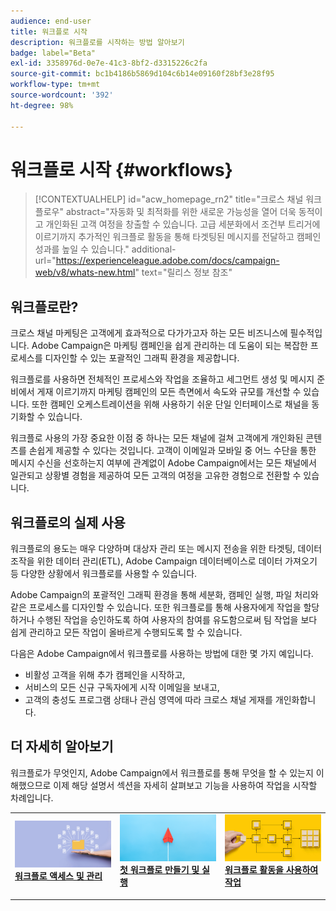 ```yaml
---
audience: end-user
title: 워크플로 시작
description: 워크플로를 시작하는 방법 알아보기
badge: label="Beta"
exl-id: 3358976d-0e7e-41c3-8bf2-d3315226c2fa
source-git-commit: bc1b4186b5869d104c6b14e09160f28bf3e28f95
workflow-type: tm+mt
source-wordcount: '392'
ht-degree: 98%

---
```


# 워크플로 시작 {#workflows}

>[!CONTEXTUALHELP]
>id="acw_homepage_rn2"
>title="크로스 채널 워크플로우"
>abstract="자동화 및 최적화를 위한 새로운 가능성을 열어 더욱 동적이고 개인화된 고객 여정을 창출할 수 있습니다. 고급 세분화에서 조건부 트리거에 이르기까지 추가적인 워크플로 활동을 통해 타겟팅된 메시지를 전달하고 캠페인 성과를 높일 수 있습니다."
>additional-url="https://experienceleague.adobe.com/docs/campaign-web/v8/whats-new.html" text="릴리스 정보 참조"


## 워크플로란?

크로스 채널 마케팅은 고객에게 효과적으로 다가가고자 하는 모든 비즈니스에 필수적입니다. Adobe Campaign은 마케팅 캠페인을 쉽게 관리하는 데 도움이 되는 복잡한 프로세스를 디자인할 수 있는 포괄적인 그래픽 환경을 제공합니다.

워크플로를 사용하면 전체적인 프로세스와 작업을 조율하고 세그먼트 생성 및 메시지 준비에서 게재 이르기까지 마케팅 캠페인의 모든 측면에서 속도와 규모를 개선할 수 있습니다. 또한 캠페인 오케스트레이션을 위해 사용하기 쉬운 단일 인터페이스로 채널을 동기화할 수 있습니다.

워크플로 사용의 가장 중요한 이점 중 하나는 모든 채널에 걸쳐 고객에게 개인화된 콘텐츠를 손쉽게 제공할 수 있다는 것입니다. 고객이 이메일과 모바일 중 어느 수단을 통한 메시지 수신을 선호하는지 여부에 관계없이 Adobe Campaign에서는 모든 채널에서 일관되고 상황별 경험을 제공하여 모든 고객의 여정을 고유한 경험으로 전환할 수 있습니다.

## 워크플로의 실제 사용

워크플로의 용도는 매우 다양하며 대상자 관리 또는 메시지 전송을 위한 타겟팅, 데이터 조작을 위한 데이터 관리(ETL), Adobe Campaign 데이터베이스로 데이터 가져오기 등 다양한 상황에서 워크플로를 사용할 수 있습니다.

Adobe Campaign의 포괄적인 그래픽 환경을 통해 세분화, 캠페인 실행, 파일 처리와 같은 프로세스를 디자인할 수 있습니다. 또한 워크플로를 통해 사용자에게 작업을 할당하거나 수행된 작업을 승인하도록 하여 사용자의 참여를 유도함으로써 팀 작업을 보다 쉽게 관리하고 모든 작업이 올바르게 수행되도록 할 수 있습니다.

다음은 Adobe Campaign에서 워크플로를 사용하는 방법에 대한 몇 가지 예입니다.

* 비활성 고객을 위해 추가 캠페인을 시작하고,
* 서비스의 모든 신규 구독자에게 시작 이메일을 보내고,
* 고객의 충성도 프로그램 상태나 관심 영역에 따라 크로스 채널 게재를 개인화합니다.

## 더 자세히 알아보기

워크플로가 무엇인지, Adobe Campaign에서 워크플로를 통해 무엇을 할 수 있는지 이해했으므로 이제 해당 설명서 섹션을 자세히 살펴보고 기능을 사용하여 작업을 시작할 차례입니다.

<table style="table-layout:fixed"><tr style="border: 0;">
<td>
<a href="access-monitor.md">
<img alt="워크플로 액세스 및 관리" src="assets/do-not-localize/workflow-access.jpeg">
</a>
<div>
<a href="access-monitor.md"><strong>워크플로 액세스 및 관리</strong></a>
</div>
<p>
</td>
<td>
<a href="create-workflow.md">
<img alt="리드" src="assets/do-not-localize/workflow-create.jpeg">
</a>
<div><a href="create-workflow.md"><strong>첫 워크플로 만들기 및 실행</strong>
</div>
<p>
</td>
<td>
<a href="activities/about-activities.md">
<img alt="저빈도" src="assets/do-not-localize/workflow-activities.jpeg">
</a>
<div>
<a href="activities/about-activities.md"><strong>워크플로 활동을 사용하여 작업</strong></a>
</div>
<p></td>
</tr></table>
